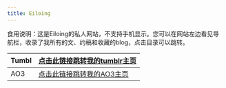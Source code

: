 ```yaml
---
title: Eiloing
---
```

食用说明：这是Eiloing的私人网站，不支持手机显示。您可以在网站左边看见导航栏，收录了我所有的文、约稿和收藏的blog，点击目录可以跳转。

| Tumbl | [点击此链接跳转我的tumblr主页](https://archiveofourown.org/users/Eiloing/works) |
| ----- | -------------------------------------------------------------------- |
| AO3   | [点击此链接跳转我的AO3主页](https://archiveofourown.org/users/Eiloing/works)    |


